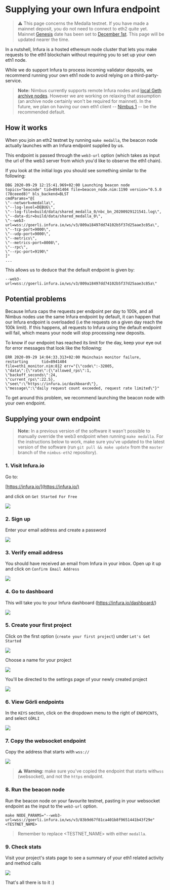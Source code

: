 # Supplying your own Infura endpoint

> ⚠️  This page concerns the Medalla testnet. If you have made a mainnet deposit, you do not need to connect to eth2 quite yet. Mainnet [Genesis](https://hackmd.io/@benjaminion/genesis) date has been set to [December 1st](https://blog.ethereum.org/2020/11/04/eth2-quick-update-no-19/). This page will be updated nearer the time.

In a nutshell, Infura is a hosted ethereum node cluster that lets you make requests to the eth1 blockchain without requiring you to set up your own eth1 node.

While we do support Infura to process incoming validator deposits, we recommend running your own eth1 node to avoid relying on a third-party-service.

> **Note:** Nimbus currently supports remote Infura nodes and [local Geth archive nodes](https://gist.github.com/onqtam/aaf883d46f4dab1311ca9c160df12fe4). However we are working on relaxing that assumption (an archive node certainly won't be required for mainnet). In the future, we plan on having our own eth1 client -- [Nimbus 1](https://github.com/status-im/nimbus) -- be the recommended default.

## How it works

When you join an eth2 testnet by running `make medalla`, the beacon node actually launches with an Infura endpoint supplied by us.

This endpoint is passed through the `web3-url` option (which takes as input the url of the web3 server from which you'd like to observe the eth1 chain).

If you look at the initial logs you should see something similar to the following:


```
DBG 2020-09-29 12:15:41.969+02:00 Launching beacon node
topics="beacnde" tid=8941404 file=beacon_node.nim:1190 version="0.5.0 (78ceeed8)" bls_backend=BLST
cmdParams="@[
\"--network=medalla\",
\"--log-level=DEBUG\",
\"--log-file=build/data/shared_medalla_0/nbc_bn_20200929121541.log\",
\"--data-dir=build/data/shared_medalla_0\",
\"--web3-url=wss://goerli.infura.io/ws/v3/809a18497dd74102b5f37d25aae3c85a\",
\"--tcp-port=9000\",
\"--udp-port=9000\",
\"--metrics\",
\"--metrics-port=8008\",
\"--rpc\",
\"--rpc-port=9190\"
]"
...
```

This allows us to deduce that the default endpoint is given by:

```
--web3-url=wss://goerli.infura.io/ws/v3/809a18497dd74102b5f37d25aae3c85a\"
```

## Potential problems

Because Infura caps the requests per endpoint per day to 100k, and all Nimbus nodes use the same Infura endpoint by default, it can happen that our Infura endpoint is overloaded (i.e the requests on a given day reach the 100k limit). If this happens, all requests to Infura using the default endpoint will fail, which means your node will stop processing new deposits.

To know if our endpoint has reached its limit for the day, keep your eye out for error messages that look like the following:

```
ERR 2020-09-29 14:04:33.313+02:00 Mainchain monitor failure, restarting      tid=8941404
file=eth1_monitor.nim:812 err="{\"code\":-32005,
\"data\":{\"rate\":{\"allowed_rps\":1,
\"backoff_seconds\":24,
\"current_rps\":22.5},
\"see\":\"https://infura.io/dashboard\"},
\"message\":\"daily request count exceeded, request rate limited\"}"
```

To get around this problem, we recommend launching the beacon node with your own endpoint.

## Supplying your own endpoint



> **Note:** In a previous version of the software it wasn't possible to manually override the web3 endpoint when running `make medalla`. For the instructions below to work, make sure you've updated to the latest version of the software (run `git pull && make update` from the `master` branch of the `nimbus-eth2` repository).

### 1. Visit Infura.io

Go to:

[https://infura.io/](https://infura.io/)

and click on `Get Started For Free`

![](https://i.imgur.com/BtStgup.png)

### 2. Sign up

Enter your email address and create a password

![](https://i.imgur.com/al1OsdR.png)

### 3. Verify email address
You should have received an email from Infura in your inbox. Open up it up and click on `Confirm Email Address`

![](https://i.imgur.com/EAD8ZhV.png)

### 4. Go to dashboard
This will take you to your Infura dashboard (https://infura.io/dashboard/)

![](https://i.imgur.com/LuNcoYr.png)

### 5. Create your first project

Click on the first option (`create your first project`) under `Let's Get Started`

![](https://i.imgur.com/wBAGhcs.png)

Choose a name for your project

![](https://i.imgur.com/yr5vnSo.png)

You'll be directed to the settings page of your newly created project

![](https://i.imgur.com/kx3R8XS.png)

### 6. View Görli endpoints

In the `KEYS` section, click on the dropdown menu to the right of `ENDPOINTS`, and select `GÖRLI`

![](https://i.imgur.com/D9186kv.png)

### 7. Copy the websocket endpoint

Copy the address that starts with `wss://`

![](https://i.imgur.com/fZ6Bcjy.png)

> ⚠️ **Warning:** make sure you've copied the endpoint that starts with`wss` (websocket), and not the `https` endpoint.


### 8. Run the beacon node

Run the beacon node on your favourite testnet, pasting in your websocket endpoint as the input to the `web3-url` option.

```
make NODE_PARAMS="--web3-url=wss://goerli.infura.io/ws/v3/83b9d67f81ca401b8f9651441b43f29e"
<TESTNET_NAME>
```
> Remember to replace <TESTNET_NAME> with either `medalla`.

### 9. Check stats

Visit your project's stats page to see a summary of your eth1 related activity and method calls

![](https://i.imgur.com/MZVTHHV.png)

That's all there is to it :)
